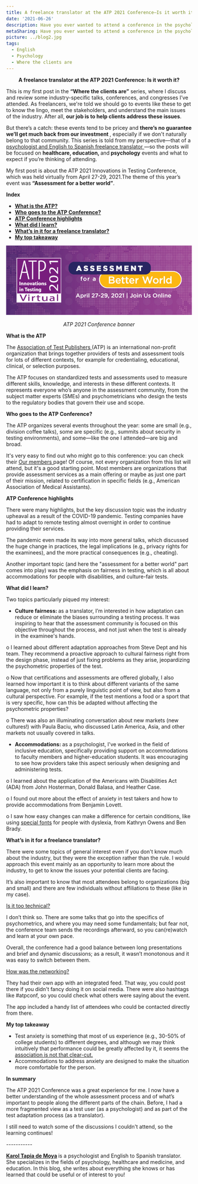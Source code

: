 ```yaml
---
title: A freelance translator at the ATP 2021 Conference—Is it worth it?
date: '2021-06-26'
description: Have you ever wanted to attend a conference in the psychological testing and assessment industry, but didn't dare? Here's what one looks like from the inside. / ¿Alguna vez has querido asistir a una conferencia del sector de las pruebas psicológicas y la evaluación, pero no te has atrevido? Así es una desde dentro.
metaSharing: Have you ever wanted to attend a conference in the psychological testing and assessment industry, but didn't dare? Here's what one looks like from the inside.
picture: ../blog2.jpg
tags:
  - English
  - Psychology
  - Where the clients are
---
```


<p align="center">
    <a>
        <strong>
            A freelance translator at the ATP 2021 Conference: Is it worth it?
        </strong>
    </a>
</p>
<p>
    This is my first post in the <strong>“Where the clients are”</strong>
    series, where I discuss and review some industry-specific talks,
    conferences, and congresses I’ve attended. As freelancers, we're told we
    should go to events like these to get to know the lingo, meet the
stakeholders, and understand the main issues of the industry. After all,    <strong>our job is to help clients address these issues</strong>.
</p>
<p>
    But there’s a catch: these events tend to be pricey and
    <strong>
        there’s no guarantee we’ll get much back from our investment
    </strong>
    , especially if we don't naturally belong to that community. This series is
    told from my perspective—that of a
    <a href="https://psytranslations.com/about/">
        psychologist and English to Spanish freelance translator
    </a>
    —so the posts will be focused on <strong>healthcare, education, </strong>
    and<strong> psychology</strong> events and what to expect if you’re
    thinking of attending.
</p>
<p>
    My first post is about the ATP 2021 Innovations in Testing Conference,
    which was held virtually from April 27-29, 2021.The theme of this year’s
    event was<strong> “Assessment for a better world”</strong>.
</p>
<p><b>Index</b></p>

  <ul>
    <li><b><a href="#anchor-1">What is the ATP?</a></b></li>
    <li><b><a href="#anchor-2">Who goes to the ATP Conference?</a></b></li>
    <li><b><a href="#anchor-3">ATP Conference highlights</a></b></li>
    <li><b><a href="#anchor-4">What did I learn?</a></b></li>
    <li><b><a href="#anchor-5">What’s in it for a freelance translator?</a></b></li>
    <li><b><a href="#anchor-6">My top takeaway</a></b></li>
  </ul>
<p>

<p align="center">
  <img src="../../blog2-1.jpg " alt="ATP 2021 Conference banner">
</p>
<p align="center">
  <i>ATP 2021 Conference banner</i>
</p>


<p  style="scroll-margin-top: 50px" id="anchor-1"><span></p>
    <strong>What is the ATP</strong>
</p>
      The
    <a href="https://www.testpublishers.org/our-mission" target="_blank">
        Association of Test Publishers
    </a>
(ATP) is an international non-profit organization that brings together providers of tests and assessment tools for lots of
    different contexts, for example for credentialing, educational, clinical,
    or selection purposes.
</p>
<p>
    The ATP focuses on standardized tests and assessments used
    to measure different skills, knowledge, and interests in these different
    contexts. It represents everyone who’s anyone in the assessment community,
from the subject matter experts (SMEs) and psychometricians who design the tests to the regulatory bodies that govern their use and scope.
</p>
<p>
<p  style="scroll-margin-top: 50px" id="anchor-2"><span></p>
    <strong>Who goes to the ATP Conference?</strong>
</p>
<p>
    The ATP organizes several events throughout the year: some
    are small (e.g., division coffee talks), some are specific (e.g., summits
    about security in testing environments), and some—like the one I
    attended—are big and broad.
</p>
<p>
    It's very easy to find out who might go to this conference: you can check
    their <a href="https://www.testpublishers.org/our-members">Our members </a>
page! Of course, not every organization from this list will attend, but it's a good starting point. Most members are organizations
    that provide assessment services as a main offering or maybe as just one
    part of their mission, related to certification in specific fields (e.g.,
    American Association of Medical Assistants).
</p>
<p>
<p  style="scroll-margin-top: 50px" id="anchor-3"><span></p>
    <a><strong>ATP Conference highlights</strong></a>
</p>
<p>
There were many highlights, but the key discussion topic was the industry upheaval as a result of the COVID-19 pandemic. Testing companies have had to adapt to remote testing almost overnight in order to continue providing their
    services.
</p>
<p>
    The pandemic even made its way into more general talks, which discussed the
    huge change in practices, the legal implications (e.g., privacy rights for
    the examinees), and the more practical consequences (e.g., cheating).
</p>
<p>
    Another important topic (and here the "assessment for a better world" part
    comes into play) was the emphasis on fairness in testing,
    which is all about accommodations for people with disabilities, and
    culture-fair tests.
</p>
<p>
<p  style="scroll-margin-top: 50px" id="anchor-4"><span></p>
    <a><strong>What did I learn?</strong></a>
</p>
<p>
    Two topics particularly piqued my interest:
</p>
<ul>
    <li>
        <strong>Culture fairness: </strong>
        as a translator, I’m interested in how adaptation can reduce or eliminate the biases surrounding a testing process. It was inspiring to hear that the assessment community is focused on
        this objective throughout the process, and not just
        when the test is already in the examinee's hands.
    </li>
</ul>
<p>
    o I learned about different adaptation approaches from Steve Dept and his
    team. They recommend a proactive approach to cultural
    fairness right from the design phase, instead of just fixing problems as
    they arise, jeopardizing the psychometric properties of the test.
</p>
<p>
o Now that certifications and assessments are offered globally, I
also learned how important it is to think about different variants of the same language, not
    only from a purely linguistic point of view, but also from a cultural
    perspective. For example, if the test mentions a food or a sport
    that is very specific, how can this be adapted without affecting the
    psychometric properties?
</p>
<p>
o There was also an illuminating conversation about new markets (new cultures!) with Paula Baciu, who
    discussed Latin America, Asia, and other markets not usually covered in
    talks.
</p>
<ul>
    <li>
        <strong>Accommodations: </strong>
as a psychologist, I've worked in the field of inclusive education, specifically providing support on
        accommodations to faculty members and higher-education students. It was
        encouraging to see how providers take this aspect seriously when
        designing and administering tests.
    </li>
</ul>
<p>
o I learned about the application of the Americans with Disabilities Act (ADA)
    from John Hosterman, Donald Balasa, and Heather Case.
</p>
<p>
o I found out more about the effect of anxiety in test takers and how to provide
    accommodations from Benjamin Lovett.
</p>
<p>
o I saw how easy changes can make a difference for certain conditions, like using <a href="https://opendyslexic.org/">special fonts</a> for people with dyslexia, from Kathryn Owens and Ben
    Brady.
</p>
<p>
<p  style="scroll-margin-top: 50px" id="anchor-5"><span></p>
    <strong>What’s in it for a freelance translator?</strong>
</p>
<p>
There were some topics of general interest even if you don't know much about the industry, but they
    were the exception rather than the rule. I would approach this event mainly
as an opportunity to learn more about the industry, to get to know the issues your potential clients are facing.
</p>
<p>
    It’s also important to know that most attendees belong to organizations
    (big and small) and there are few individuals without affiliations to these
    (like in my case).
</p>
<p>
    <u>Is it too technical?</u>
</p>
<p>
    I don’t think so. There are some talks that go into the specifics of psychometrics, and
    where you may need some fundamentals; but fear not, the conference team
    sends the recordings afterward, so you can(re)watch and learn at your own
    pace.
</p>
<p>
    Overall, the conference had a good balance between long presentations and
brief and dynamic discussions; as a result, it wasn’t monotonous and it was easy to switch between
    them.
</p>
<p>
    <u>How was the networking?</u>
</p>
<p>
    They had their own app with an integrated feed. That way,
    you could post there if you didn't fancy doing it on social media. There
    were also hashtags like #atpconf, so you could check what others were
    saying about the event.
</p>
<p>
    The app included a handy list of attendees who could be contacted directly
    from there.
</p>
<p>
<p  style="scroll-margin-top: 50px" id="anchor-6"><span></p>
    <strong>My top takeaway</strong>
</p>
<ul type="disc">
    <li>
        Test anxiety is something that most of us experience (e.g., 30-50% of
        college students) to different degrees, and although we may think
        intuitively that performance could be greatly affected by it, it seems
        the
        <a href="https://journals.sagepub.com/doi/abs/10.1177/1044207317710699">
            association is not that clear-cut.
        </a>
    </li>
    <li>
        Accommodations to address anxiety are designed to make the situation
        more comfortable for the person.
    </li>
</ul>
<p>
    <strong>In summary</strong>
    <br/>
</p>
<p>
    The ATP 2021 Conference was a great experience for me. I
now have a better understanding of the whole assessment process and
    of what’s important to people along the different parts of the chain.
    Before, I had a more fragmented view as a test user (as a psychologist) and
    as part of the test adaptation process (as a translator).
</p>
<p>
    I still need to watch some of the discussions I couldn't attend, so the
    learning continues!
</p>
<p>
    -----------
</p>
<p>
    <strong>
        <a href="https://psytranslations.com/contact/">Karol Tapia de Moya</a>
    </strong>
    is a psychologist and English to Spanish translator. She specializes in the
    fields of psychology, healthcare and medicine, and education. In this blog,
she writes about everything she knows
    or has learned that could be useful or of interest to you!
</p>
<div>
    <div>
        <div id="_com_7">
        </div>
    </div>
</div>
<div>
    <div>
        <div id="_com_7">
        </div>
    </div>
</div>